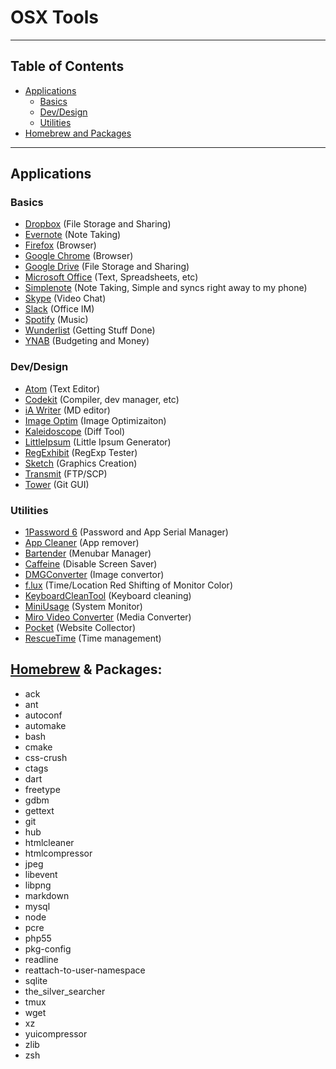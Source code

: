 # OSX Tools

---

## Table of Contents
* [Applications](#applications)
	* [Basics](#basics)
	* [Dev/Design](#devdesign)
	* [Utilities](#utilities)
* [Homebrew and Packages](#homebrew--packages)

---
 
## Applications

### Basics
- [Dropbox](https://www.dropbox.com/) (File Storage and Sharing)
- [Evernote](http://evernote.com/) (Note Taking)
- [Firefox](http://www.mozilla.org/en-US/firefox/new/) (Browser)
- [Google Chrome](https://www.google.com/intl/en/chrome/browser/) (Browser)
- [Google Drive](https://tools.google.com/dlpage/drive/?hl=en) (File Storage and Sharing)
- [Microsoft Office](http://www.microsoft.com/mac) (Text, Spreadsheets, etc)
- [Simplenote](http://simplenote.com/) (Note Taking, Simple and syncs right away to my phone)
- [Skype](http://www.skype.com/en/download-skype/skype-for-computer/) (Video Chat)
- [Slack](https://slack.com/) (Office IM) 
- [Spotify](https://www.spotify.com/) (Music)
- [Wunderlist](https://www.wunderlist.com/) (Getting Stuff Done)
- [YNAB](http://www.youneedabudget.com/) (Budgeting and Money)

### Dev/Design
- [Atom](https://atom.io/) (Text Editor)
- [Codekit](https://incident57.com/codekit/) (Compiler, dev manager, etc)
- [iA Writer](http://www.iawriter.com/mac/) (MD editor)
- [Image Optim](https://imageoptim.com/mac) (Image Optimizaiton)
- [Kaleidoscope](http://www.kaleidoscopeapp.com/) (Diff Tool)
- [LittleIpsum](http://littleipsum.com/) (Little Ipsum Generator)
- [RegExhibit](https://www.macupdate.com/app/mac/25327/regexhibit) (RegExp Tester)
- [Sketch](https://www.sketchapp.com/) (Graphics Creation)
- [Transmit](https://panic.com/transmit/) (FTP/SCP)
- [Tower](http://www.git-tower.com/) (Git GUI)

### Utilities
- [1Password 6](https://agilebits.com/onepassword/mac) (Password and App Serial Manager)
- [App Cleaner](https://freemacsoft.net/appcleaner/) (App remover)
- [Bartender](http://www.macbartender.com/) (Menubar Manager)
- [Caffeine](http://caffeine.en.softonic.com/mac) (Disable Screen Saver)
- [DMGConverter](http://sunsky3s.s41.xrea.com/dmgconverter/) (Image convertor)
- [f.lux](http://justgetflux.com/) (Time/Location Red Shifting of Monitor Color)
- [KeyboardCleanTool](http://blog.boastr.net/keyboardcleantool/) (Keyboard cleaning)
- [MiniUsage](https://itunes.apple.com/us/app/miniusage/id416285394?mt=12) (System Monitor) 
- [Miro Video Converter](http://www.mirovideoconverter.com/) (Media Converter)
- [Pocket](http://getpocket.com/) (Website Collector)
- [RescueTime](https://www.rescuetime.com/) (Time management)

## [Homebrew](http://brew.sh/) & Packages:
- ack
- ant
- autoconf			
- automake			
- bash				
- cmake	
- css-crush			
- ctags		
- dart		
- freetype			
- gdbm				
- gettext				
- git				
- hub
- htmlcleaner
- htmlcompressor			
- jpeg				
- libevent			
- libpng	
- markdown			
- mysql
- node
- pcre
- php55
- pkg-config
- readline
- reattach-to-user-namespace
- sqlite
- the_silver_searcher
- tmux
- wget
- xz
- yuicompressor
- zlib
- zsh		

